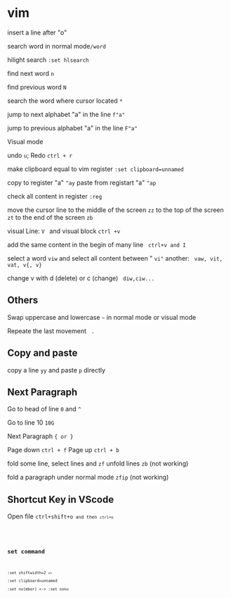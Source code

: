 # vim
<p> insert a line after "o"
<p> search word in normal mode<code>/word</code> 
    <p> hilight search <code>:set hlsearch</code>
    <p> find next word <code>n</code><p> find previous word <code>N</code>
    <p> search the word where cursor located <code>*</code>
    <p> jump to next alphabet "a" in the line <code>f"a"</code>
    <p> jump to previous alphabet "a" in the line <code>F"a"</code>
<p>Visual mode
    <p> undo <code>u</code>; Redo <code>ctrl + r</code>
    <p> make clipboard equal to vim register <code>:set clipboard=unnamed</code>
    <p> copy to register "a" <code>"ay</code> paste from registart "a" <code>"ap</code>
    <p> check all content in register <code>:reg</code> <p> move the cursor line to the middle of the screen <code>zz</code> to the top of the screen <code>zt</code> to the end of the screen <code>zb</code>
    <p> visual Line: <code>V </code> and visual block <code>ctrl +v</code>
    <p> add the same content in the begin of many line <code> ctrl+v and I</code>
    <p> select a word <code>viw</code> and select all content between " <code>vi"</code> another: <code> vaw, vit, vat, v{, v} </code>
    <p> change v with d (delete) or c (change) <code> diw,ciw...</code>

## Others
<p> Swap uppercase and lowercase <code>~</code> in normal mode or visual mode
<p> Repeate the last movement <code> . </code>

## Copy and paste
<p> copy a line <code>yy</code> and paste <code>p</code> directly

## Next Paragraph
<p> Go to head of line <code>0</code> and <code>^</code>
    <p> Go to line 10 <code>10G</code>
<p> Next Paragraph <code>{ or } </code>
<p> Page down <code>ctrl + f</code> Page up <code>ctrl + b </code>
<p> fold some line, select lines and <code>zf</code> unfold lines <code>zb</code> (not working)
    <p> fold a paragraph under normal mode <code>zfip</code> (not working)

## Shortcut Key in VScode
<p>Open file <code>ctrl+shift+o<code> and then <code>ctrl+o<code>
<p>

## set command
<p>:set shiftwidth=2 <code>>></code>
<p>:set clipboard=unnamed 
<p>:set nu(mber) <-> :set nonu
